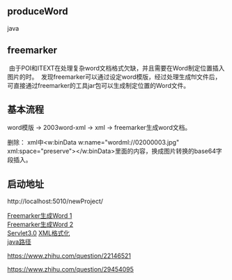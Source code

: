 ## produceWord
java 

## freemarker
  由于POI和ITEXT在处理复杂word文档格式欠缺，并且需要在Word制定位置插入图片的时。
  发现freemarker可以通过设定word模版，经过处理生成ftl文件后，可直接通过freemarker的工具jar包可以生成制定位置的Word文件。
  
## 基本流程
word模版 -> 2003word-xml -> xml -> freemarker生成word文档。

删除：
 xml中<w:binData w:name="wordml://02000003.jpg" xml:space="preserve"></w:binData>里面的内容，换成图片转换的base64字段插入。

## 启动地址
http://localhost:5010/newProject/

[Freemarker生成Word 1](http://blog.csdn.net/jackfrued/article/details/39449021)</br>
[Freemarker生成Word 2](http://ylcodes01.blog.51cto.com/5607366/1842693)</br>
[Servlet3.0](http://blog.csdn.net/zhongweijian/article/details/8279650)
[XML格式化](http://tool.oschina.net/codeformat/xml)</br>
[java路径](http://blog.sina.com.cn/s/blog_752265d10101821c.html)

https://www.zhihu.com/question/22146521

https://www.zhihu.com/question/29454095

